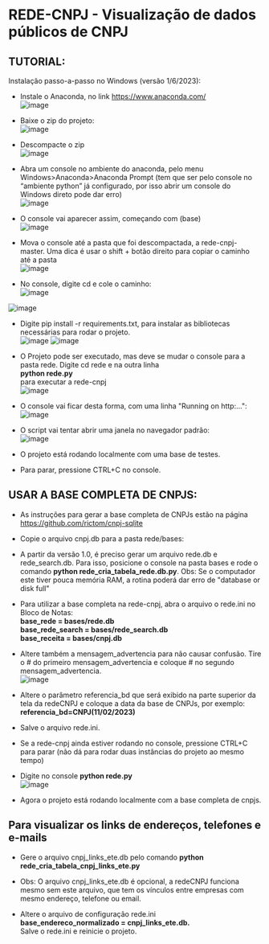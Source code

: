 # REDE-CNPJ - Visualização de dados públicos de CNPJ

## TUTORIAL:
Instalação passo-a-passo no Windows (versão 1/6/2023):<br> 

- Instale o Anaconda, no link https://www.anaconda.com/<br>
![image](https://user-images.githubusercontent.com/71139693/179334927-750cff12-88ce-4102-b004-05a9f005c470.png)

- Baixe o zip do projeto:<br>
![image](https://user-images.githubusercontent.com/71139693/179334945-881453bc-2da8-468e-99e4-0a4a9affdcaf.png)

- Descompacte o zip<br>
![image](https://user-images.githubusercontent.com/71139693/179334963-dff2b823-d932-4553-be3f-52d466266728.png)

- Abra um console no ambiente do anaconda, pelo menu Windows>Anaconda>Anaconda Prompt (tem que ser pelo console no “ambiente python” já configurado, por isso abrir um console do Windows direto pode dar erro)<br>
![image](https://user-images.githubusercontent.com/71139693/179335002-31a9888c-3659-4236-9e01-db8a4054cfd0.png)

- O console vai aparecer assim, começando com (base)<br>
![image](https://user-images.githubusercontent.com/71139693/179335162-cd0fa7e1-0425-46e8-a2a6-6697af9edecc.png)

- Mova o console até a pasta que foi descompactada, a rede-cnpj-master. Uma dica é usar o shift + botão direito para copiar o caminho até a pasta<br>
![image](https://user-images.githubusercontent.com/71139693/179335410-6f935843-d8ce-4b83-8fcf-7ff051751353.png)

- No console, digite cd e cole o caminho:<br>
![image](https://user-images.githubusercontent.com/71139693/179335454-d52e449c-2fc9-4fd1-8ca9-d3b3d475ecd9.png)

![image](https://user-images.githubusercontent.com/71139693/179335459-3c537cea-f1b8-4232-b106-5684c0c071fc.png)

- Digite pip install -r requirements.txt, para instalar as bibliotecas necessárias para rodar o projeto.<br>
![image](https://user-images.githubusercontent.com/71139693/179335475-ab1279d7-c96f-40d8-9109-90449efb88b5.png)
![image](https://user-images.githubusercontent.com/71139693/179335482-85938f00-3176-45ed-82be-d51b54c30e6b.png)

- O Projeto pode ser executado, mas deve se mudar o console para a pasta rede. Digite cd rede <Enter> e na outra linha<br>
 <b>python rede.py</b><br>
para executar a rede-cnpj<br>
![image](https://user-images.githubusercontent.com/71139693/179335510-4f092b99-c988-4c02-a22d-200f500d8d42.png)

 - O console vai ficar desta forma, com uma linha "Running on http:...":<br>
 ![image](https://user-images.githubusercontent.com/71139693/179633950-4f5e28c8-fafb-4b63-8ff5-8e3696da36e9.png)

 - O script vai tentar abrir uma janela no navegador padrão:<br>
  ![image](https://user-images.githubusercontent.com/71139693/179335572-768b1699-a92d-4ddc-92af-538b8a07f145.png)

 - O projeto está rodando localmente com uma base de testes.
 - Para parar, pressione CTRL+C no console. 
 
  
 ## USAR A BASE COMPLETA DE CNPJS: <br>
 - As instruções para gerar a base completa de CNPJs estão na página https://github.com/rictom/cnpj-sqlite <br>
 - Copie o arquivo cnpj.db para a pasta rede/bases: <br>

 - A partir da versão 1.0, é preciso gerar um arquivo rede.db e rede_search.db. Para isso, posicione o console na pasta bases e rode o comando <b>python rede_cria_tabela_rede.db.py</b>. Obs: Se o computador este tiver pouca memória RAM, a rotina poderá dar erro de "database or disk full"<br>
 - Para utilizar a base completa na rede-cnpj, abra o arquivo o rede.ini no Bloco de Notas:<br>
<b>base_rede = bases/rede.db<br>
base_rede_search = bases/rede_search.db<br>
 base_receita = bases/cnpj.db<br></b>

 - Altere também a mensagem_advertencia para não causar confusão. Tire o # do primeiro mensagem_advertencia e coloque #  no segundo mensagem_advertencia. <br>
   ![image](https://user-images.githubusercontent.com/71139693/179335724-39085411-4caf-4ee5-ac5b-275ff195a8a8.png)
 - Altere o parâmetro referencia_bd que será exibido na parte superior da tela da redeCNPJ e coloque a data da base de CNPJs, por exemplo:<br>
   <b>referencia_bd=CNPJ(11/02/2023)</b><br>
 - Salve o arquivo rede.ini. <br>
 - Se a rede-cnpj ainda estiver rodando no console, pressione CTRL+C para parar (não dá para rodar duas instâncias do projeto ao mesmo tempo)<br>
 - Digite no console <b>python rede.py</b><br>
![image](https://user-images.githubusercontent.com/71139693/179335747-16939bf1-0f02-4329-849d-d41677f05920.png)

 - Agora o projeto está rodando localmente com a base completa de cnpjs.<br>
  
 ## Para visualizar os links de endereços, telefones e e-mails
 - Gere o arquivo cnpj_links_ete.db pelo comando <b>python rede_cria_tabela_cnpj_links_ete.py</b><br>
 - Obs: O arquivo cnpj_links_ete.db é opcional, a redeCNPJ funciona mesmo sem este arquivo, que tem os vínculos entre empresas com mesmo endereço, telefone ou email.


 - Altere o arquivo de configuração rede.ini<br>
 <b>base_endereco_normalizado = cnpj_links_ete.db.</b><br>
 Salve o rede.ini e reinicie o projeto.<br>


  
  


